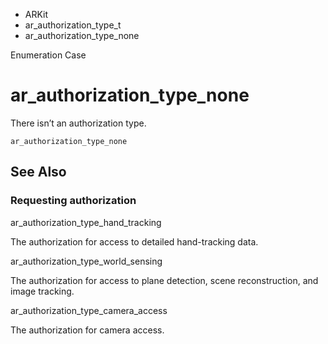 

- ARKit
- ar_authorization_type_t
-  ar_authorization_type_none 

Enumeration Case

# ar_authorization_type_none

There isn’t an authorization type.

``` source
ar_authorization_type_none
```

## See Also

### Requesting authorization

ar_authorization_type_hand_tracking

The authorization for access to detailed hand-tracking data.

ar_authorization_type_world_sensing

The authorization for access to plane detection, scene reconstruction, and image tracking.

ar_authorization_type_camera_access

The authorization for camera access.

